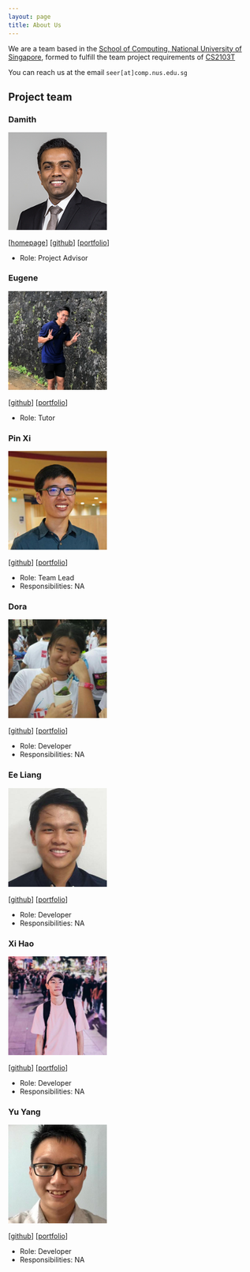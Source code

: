 ```yaml
---
layout: page
title: About Us
---
```


We are a team based in the [School of Computing, National University of Singapore](http://www.comp.nus.edu.sg), formed 
to fulfill the team project requirements of [CS2103T](https://nusmods.com/modules/CS2103T/software-engineering)

You can reach us at the email `seer[at]comp.nus.edu.sg`

## Project team

### Damith

<img src="images/damithc.png" width="200px">

[[homepage](http://www.comp.nus.edu.sg/~damithch)]
[[github](https://github.com/damithc)]
[[portfolio](team/damithc.md)]

* Role: Project Advisor

### Eugene

<img src="images/eugeneteu.png" width="200px">

[[github](https://github.com/EugeneTeu)]
[[portfolio](team/eugene.md)]

* Role: Tutor


### Pin Xi

<img src="images/fizzyagent.png" width="200px">

[[github](http://github.com/FizzyAgent)]
[[portfolio](team/pinxi.md)]

* Role: Team Lead
* Responsibilities: NA

### Dora

<img src="images/door-oof.png" width="200px">

[[github](https://github.com/Door-oof)]
[[portfolio](team/dora.md)]

* Role: Developer
* Responsibilities: NA

### Ee Liang

<img src="images/elgoh.png" width="200px">

[[github](https://github.com/Elgoh)]
[[portfolio](team/eeliang.md)]

* Role: Developer
* Responsibilities: NA

### Xi Hao

<img src="images/howtoosee.png" width="200px">

[[github](https://github.com/howtoosee)] 
[[portfolio](team/xihao.md)]

* Role: Developer
* Responsibilities: NA

### Yu Yang

<img src="images/ironbiscuit.png" width="200px">

[[github](https://github.com/IronBiscuit)]
[[portfolio](team/yuyang.md)]

* Role: Developer
* Responsibilities: NA




